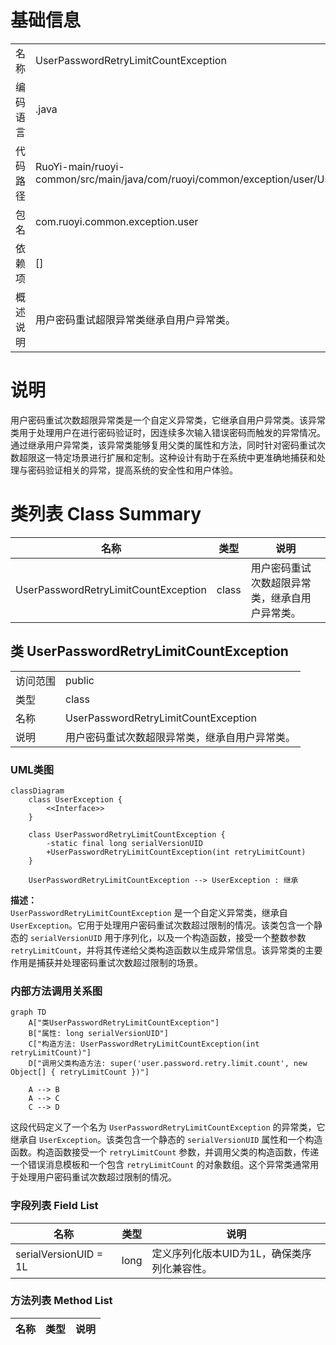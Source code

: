 # 基础信息

|      |      |
|------|------|
| 名称 | UserPasswordRetryLimitCountException |
| 编码语言 | .java |
| 代码路径 | RuoYi-main/ruoyi-common/src/main/java/com/ruoyi/common/exception/user/UserPasswordRetryLimitCountException.java |
| 包名 | com.ruoyi.common.exception.user |
| 依赖项 | [] |
| 概述说明 | 用户密码重试超限异常类继承自用户异常类。 |

# 说明

用户密码重试次数超限异常类是一个自定义异常类，它继承自用户异常类。该异常类用于处理用户在进行密码验证时，因连续多次输入错误密码而触发的异常情况。通过继承用户异常类，该异常类能够复用父类的属性和方法，同时针对密码重试次数超限这一特定场景进行扩展和定制。这种设计有助于在系统中更准确地捕获和处理与密码验证相关的异常，提高系统的安全性和用户体验。

# 类列表 Class Summary

| 名称   | 类型  | 说明 |
|-------|------|-------------|
| UserPasswordRetryLimitCountException | class | 用户密码重试次数超限异常类，继承自用户异常类。 |



## 类 UserPasswordRetryLimitCountException

|      |      |
|------|------|
| 访问范围 | public |
| 类型 | class |
| 名称 | UserPasswordRetryLimitCountException |
| 说明 | 用户密码重试次数超限异常类，继承自用户异常类。 |


### UML类图

```mermaid
classDiagram
    class UserException {
        <<Interface>>
    }

    class UserPasswordRetryLimitCountException {
        -static final long serialVersionUID
        +UserPasswordRetryLimitCountException(int retryLimitCount)
    }

    UserPasswordRetryLimitCountException --> UserException : 继承
```

**描述：**  
`UserPasswordRetryLimitCountException` 是一个自定义异常类，继承自 `UserException`。它用于处理用户密码重试次数超过限制的情况。该类包含一个静态的 `serialVersionUID` 用于序列化，以及一个构造函数，接受一个整数参数 `retryLimitCount`，并将其传递给父类构造函数以生成异常信息。该异常类的主要作用是捕获并处理密码重试次数超过限制的场景。


### 内部方法调用关系图

```mermaid
graph TD
    A["类UserPasswordRetryLimitCountException"]
    B["属性: long serialVersionUID"]
    C["构造方法: UserPasswordRetryLimitCountException(int retryLimitCount)"]
    D["调用父类构造方法: super('user.password.retry.limit.count', new Object[] { retryLimitCount })"]

    A --> B
    A --> C
    C --> D
```

这段代码定义了一个名为 `UserPasswordRetryLimitCountException` 的异常类，它继承自 `UserException`。该类包含一个静态的 `serialVersionUID` 属性和一个构造函数。构造函数接受一个 `retryLimitCount` 参数，并调用父类的构造函数，传递一个错误消息模板和一个包含 `retryLimitCount` 的对象数组。这个异常类通常用于处理用户密码重试次数超过限制的情况。

### 字段列表 Field List

| 名称  | 类型  | 说明 |
|-------|-------|------|
| serialVersionUID = 1L | long | 定义序列化版本UID为1L，确保类序列化兼容性。 |

### 方法列表 Method List

| 名称  | 类型  | 说明 |
|-------|-------|------|




